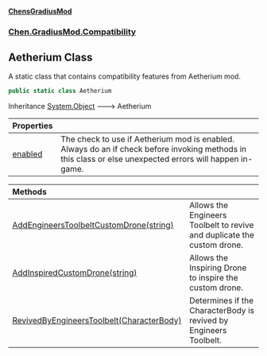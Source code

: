 #### [ChensGradiusMod](index 'index')
### [Chen.GradiusMod.Compatibility](F8aFQlqLO5uD9A4izEhK_Q 'Chen.GradiusMod.Compatibility')
## Aetherium Class
A static class that contains compatibility features from Aetherium mod.  
```csharp
public static class Aetherium
```

Inheritance [System.Object](https://docs.microsoft.com/en-us/dotnet/api/System.Object 'System.Object') &#129106; Aetherium  

| Properties | |
| :--- | :--- |
| [enabled](PufCu22+fvF8GsYAZXDL+A 'Chen.GradiusMod.Compatibility.Aetherium.enabled') | The check to use if Aetherium mod is enabled.<br/>Always do an if check before invoking methods in this class or else unexpected errors will happen in-game.<br/> |

| Methods | |
| :--- | :--- |
| [AddEngineersToolbeltCustomDrone(string)](fM34Bwg+NtdEMeQF5ptGZw 'Chen.GradiusMod.Compatibility.Aetherium.AddEngineersToolbeltCustomDrone(string)') | Allows the Engineers Toolbelt to revive and duplicate the custom drone.<br/> |
| [AddInspiredCustomDrone(string)](eOnP_YXzZST6HNCR0dUheg 'Chen.GradiusMod.Compatibility.Aetherium.AddInspiredCustomDrone(string)') | Allows the Inspiring Drone to inspire the custom drone.<br/> |
| [RevivedByEngineersToolbelt(CharacterBody)](UlIsAJlvQvoTOJSWY0qTag 'Chen.GradiusMod.Compatibility.Aetherium.RevivedByEngineersToolbelt(RoR2.CharacterBody)') | Determines if the CharacterBody is revived by Engineers Toolbelt.<br/> |
